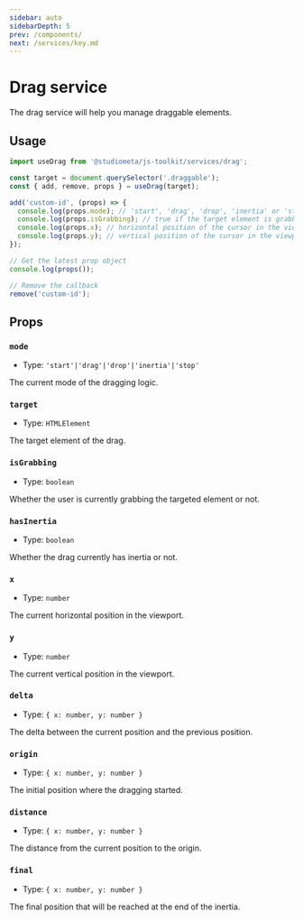 ```yaml
---
sidebar: auto
sidebarDepth: 5
prev: /components/
next: /services/key.md
---
```


# Drag service

The drag service will help you manage draggable elements.

## Usage

```js
import useDrag from '@studiometa/js-toolkit/services/drag';

const target = document.querySelector('.draggable');
const { add, remove, props } = useDrag(target);

add('custom-id', (props) => {
  console.log(props.mode); // 'start', 'drag', 'drop', 'inertia' or 'stop'
  console.log(props.isGrabbing); // true if the target element is grabbed
  console.log(props.x); // horizontal position of the cursor in the viewport
  console.log(props.y); // vertical position of the cursor in the viewport
});

// Get the latest prop object
console.log(props());

// Remove the callback
remove('custom-id');
```

## Props

### `mode`

- Type: `'start'|'drag'|'drop'|'inertia'|'stop'`

The current mode of the dragging logic.

### `target`

- Type: `HTMLElement`

The target element of the drag.

### `isGrabbing`

- Type: `boolean`

Whether the user is currently grabbing the targeted element or not.

### `hasInertia`

- Type: `boolean`

Whether the drag currently has inertia or not.

### `x`

- Type: `number`

The current horizontal position in the viewport.

### `y`

- Type: `number`

The current vertical position in the viewport.

### `delta`

- Type: `{ x: number, y: number }`

The delta between the current position and the previous position.

### `origin`

- Type: `{ x: number, y: number }`

The initial position where the dragging started.

### `distance`

- Type: `{ x: number, y: number }`

The distance from the current position to the origin.

### `final`

- Type: `{ x: number, y: number }`

The final position that will be reached at the end of the inertia.

